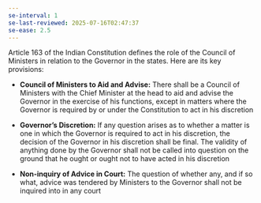```yaml
---
se-interval: 1
se-last-reviewed: 2025-07-16T02:47:37
se-ease: 2.5
---
```

Article 163 of the Indian Constitution defines the role of the Council of Ministers in relation to the Governor in the states. Here are its key provisions:

- **Council of Ministers to Aid and Advise:** There shall be a Council of Ministers with the Chief Minister at the head to aid and advise the Governor in the exercise of his functions, except in matters where the Governor is required by or under the Constitution to act in his discretion
    
- **Governor’s Discretion:** If any question arises as to whether a matter is one in which the Governor is required to act in his discretion, the decision of the Governor in his discretion shall be final. The validity of anything done by the Governor shall not be called into question on the ground that he ought or ought not to have acted in his discretion
    
- **Non-inquiry of Advice in Court:** The question of whether any, and if so what, advice was tendered by Ministers to the Governor shall not be inquired into in any court